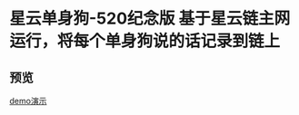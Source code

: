 # 星云单身狗-520纪念版    基于星云链主网运行，将每个单身狗说的话记录到链上



## 预览
[demo演示](http://www.xmg2.com/nas_dog/index.html)
